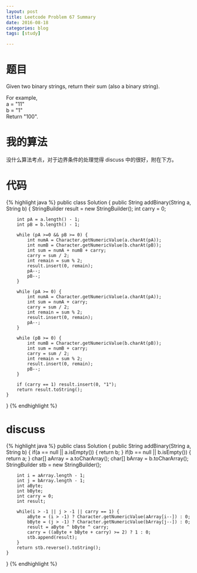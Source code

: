 ```yaml
---
layout: post
title: Leetcode Problem 67 Summary
date: 2016-08-18
categories: blog
tags: [study]

---
```


# 题目

Given two binary strings, return their sum (also a binary string).

For example,  
a = "11"  
b = "1"  
Return "100".

# 我的算法

没什么算法考点，对于边界条件的处理觉得 discuss 中的很好，附在下方。

# 代码

{% highlight java %}
public class Solution {
    public String addBinary(String a, String b) {
        StringBuilder result = new StringBuilder();
        int carry = 0;
        
        int pA = a.length() - 1;
        int pB = b.length() - 1;
        
        while (pA >=0 && pB >= 0) {
            int numA = Character.getNumericValue(a.charAt(pA));
            int numB = Character.getNumericValue(b.charAt(pB));
            int sum = numA + numB + carry;
            carry = sum / 2;
            int remain = sum % 2;
            result.insert(0, remain);
            pA--;
            pB--;
        }
        
        while (pA >= 0) {
            int numA = Character.getNumericValue(a.charAt(pA));
            int sum = numA + carry;
            carry = sum / 2;
            int remain = sum % 2;
            result.insert(0, remain);
            pA--;
        }
        
        while (pB >= 0) {
            int numB = Character.getNumericValue(b.charAt(pB));
            int sum = numB + carry;
            carry = sum / 2;
            int remain = sum % 2;
            result.insert(0, remain);
            pB--;
        }
        
        if (carry == 1) result.insert(0, "1");
        return result.toString();
    }
}
{% endhighlight %}

# discuss

{% highlight java %}
public class Solution {
    public String addBinary(String a, String b) {
        if(a == null || a.isEmpty()) {
            return b;
        }
        if(b == null || b.isEmpty()) {
            return a;
        }
        char[] aArray = a.toCharArray();
        char[] bArray = b.toCharArray();
        StringBuilder stb = new StringBuilder();

        int i = aArray.length - 1;
        int j = bArray.length - 1;
        int aByte;
        int bByte;
        int carry = 0;
        int result;

        while(i > -1 || j > -1 || carry == 1) {
            aByte = (i > -1) ? Character.getNumericValue(aArray[i--]) : 0;
            bByte = (j > -1) ? Character.getNumericValue(bArray[j--]) : 0;
            result = aByte ^ bByte ^ carry;
            carry = ((aByte + bByte + carry) >= 2) ? 1 : 0;
            stb.append(result);
        }
        return stb.reverse().toString();
    }
}
{% endhighlight %}